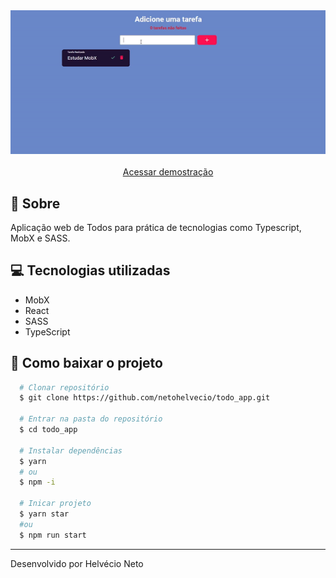<div align="center">
  <img src="./public/demo.gif" />
</div>
&nbsp;
<div align="center">
  <a href="https://todo-0app.netlify.app/">Acessar demostração</a>
</div>

## :bookmark: Sobre

Aplicação web de Todos para prática de tecnologias como Typescript, MobX e SASS.

## :computer: Tecnologias utilizadas

- MobX
- React
- SASS
- TypeScript

## :open_file_folder: Como baixar o projeto

```bash
  # Clonar repositório
  $ git clone https://github.com/netohelvecio/todo_app.git

  # Entrar na pasta do repositório
  $ cd todo_app

  # Instalar dependências
  $ yarn
  # ou
  $ npm -i

  # Inicar projeto
  $ yarn star
  #ou
  $ npm run start
```

---

Desenvolvido por Helvécio Neto
